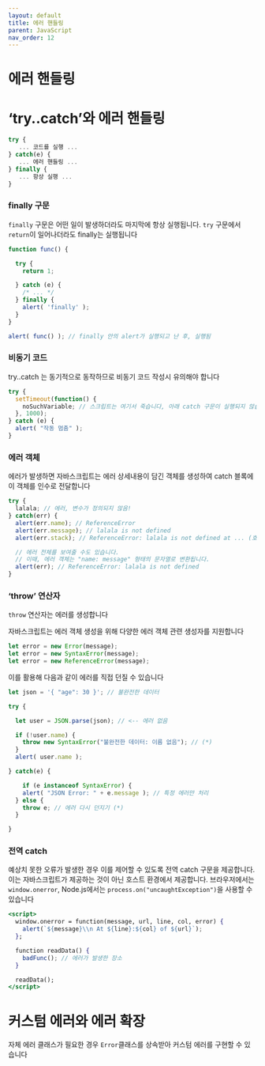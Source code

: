```yaml
---
layout: default
title: 에러 핸들링
parent: JavaScript
nav_order: 12
---
```



# 에러 핸들링

# ‘try..catch’와 에러 핸들링

```jsx
try {
   ... 코드를 실행 ...
} catch(e) {
   ... 에러 핸들링 ...
} finally {
   ... 항상 실행 ...
}
```

### finally 구문

`finally` 구문은 어떤 일이 발생하더라도 마지막에 항상 실행됩니다. `try` 구문에서 `return`이 일어나더라도 finally는 실행됩니다

```jsx
function func() {

  try {
    return 1;

  } catch (e) {
    /* ... */
  } finally {
    alert( 'finally' );
  }
}

alert( func() ); // finally 안의 alert가 실행되고 난 후, 실행됨
```

### 비동기 코드

try..catch 는 동기적으로 동작하므로 비동기 코드 작성시 유의해야 합니다

```jsx
try {
  setTimeout(function() {
    noSuchVariable; // 스크립트는 여기서 죽습니다, 아래 catch 구문이 실행되지 않습니다
  }, 1000);
} catch (e) {
  alert( "작동 멈춤" );
}
```

### 에러 객체

에러가 발생하면 자바스크립트는 에러 상세내용이 담긴 객체를 생성하여 catch 블록에 이 객체를 인수로 전달합니다

```jsx
try {
  lalala; // 에러, 변수가 정의되지 않음!
} catch(err) {
  alert(err.name); // ReferenceError
  alert(err.message); // lalala is not defined
  alert(err.stack); // ReferenceError: lalala is not defined at ... (호출 스택)

  // 에러 전체를 보여줄 수도 있습니다.
  // 이때, 에러 객체는 "name: message" 형태의 문자열로 변환됩니다.
  alert(err); // ReferenceError: lalala is not defined
}
```

### ‘throw’ 연산자

`throw` 연산자는 에러를 생성합니다

자바스크립트는 에러 객체 생성을 위해 다양한 에러 객체 관련 생성자를 지원합니다

```jsx
let error = new Error(message);
let error = new SyntaxError(message);
let error = new ReferenceError(message);
```

이를 활용해 다음과 같이 에러를 직접 던질 수 있습니다

```jsx
let json = '{ "age": 30 }'; // 불완전한 데이터

try {

  let user = JSON.parse(json); // <-- 에러 없음

  if (!user.name) {
    throw new SyntaxError("불완전한 데이터: 이름 없음"); // (*)
  }
  alert( user.name );

} catch(e) {

	if (e instanceof SyntaxError) {
    alert( "JSON Error: " + e.message ); // 특정 에러만 처리
  } else {
    throw e; // 에러 다시 던지기 (*)
  }

}
```

### 전역 catch

예상치 못한 오류가 발생한 경우 이를 제어할 수 있도록 전역 catch 구문을 제공합니다. 이는 자바스크립트가 제공하는 것이 아닌 호스트 환경에서 제공합니다. 브라우저에서는 `window.onerror`, Node.js에서는 `process.on("uncaughtException")`을 사용할 수 있습니다

```jsx
<script>
  window.onerror = function(message, url, line, col, error) {
    alert(`${message}\\n At ${line}:${col} of ${url}`);
  };

  function readData() {
    badFunc(); // 에러가 발생한 장소
  }

  readData();
</script>
```

# 커스텀 에러와 에러 확장

자체 에러 클래스가 필요한 경우 `Error`클래스를 상속받아 커스텀 에러를 구현할 수 있습니다